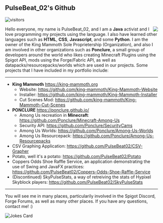 ## PulseBeat_02's Github

![visitors](https://visitor-badge.glitch.me/badge?page_id=PulseBeat02.PulseBeat02)

<img align="right" src="https://github-readme-stats.vercel.app/api?username=PulseBeat02&show_icons=true&hide_border=true&theme=dark&icon_color=00f6ff&count_private=true&include_all_commits=true">

Hello everyone, my name is PulseBeat_02, and I am a **Java** activist and I love programming my projects using the language. I also have learned other languages such as **HTML**, **CSS**, **Javascript**, and some **Python**. I am the owner of the King Mammoth Sole Proprietership (Organization), and also I am involved in other organizations such as **Ponclure**, a small group of developers around the world who likes creating Minecraft Plugins using the Spigot API, mods using the Forge/Fabric API, as well as datapacks/resourcepacks/worlds which are used in our projects. Some projects that I have included in my portfolio include:

---

- **King Mammoth** https://king-mammoth.org
    - Website: https://github.com/king-mammoth/King-Mammoth-Website
    - Installer: https://github.com/king-mammoth/King-Mammoth-Installer
    - Cut Scenes Mod: https://github.com/king-mammoth/King-Mammoth-Cut-Scenes
- **PONCLURE** https://ponclure.github.io/
    - Among Us recreation in **Minecraft**: https://github.com/Ponclure/Minecraft-Among-Us
    - Security API: https://github.com/Ponclure/SecurityCams
    - Among Us Worlds: https://github.com/Ponclure/Among-Us-Worlds
    - Among Us Resourcepack: https://github.com/Ponclure/Among-Us-Resourcepacks
- CSV Graphing Application: https://github.com/PulseBeat02/CSV-Grapher
- Potato, well it's a potato:  https://github.com/PulseBeat02/Potato
- Coppers Odds Shoe Raffle Service, an application demonstrating the use of Swing and JavaFX practices: https://github.com/PulseBeat02/Coppers-Odds-Shoe-Raffle-Service
- (Discontinued) SkyPulseStats, a way of retreiving the stats of Hypixel Skyblock players: https://github.com/PulseBeat02/SkyPulseStats

---

You will see me in many places, particularily involved in the Spigot Discord, Forge Forums, as well as many other places. If you have any questions, contact me! :)

![Jokes Card](https://readme-jokes.vercel.app/api)
